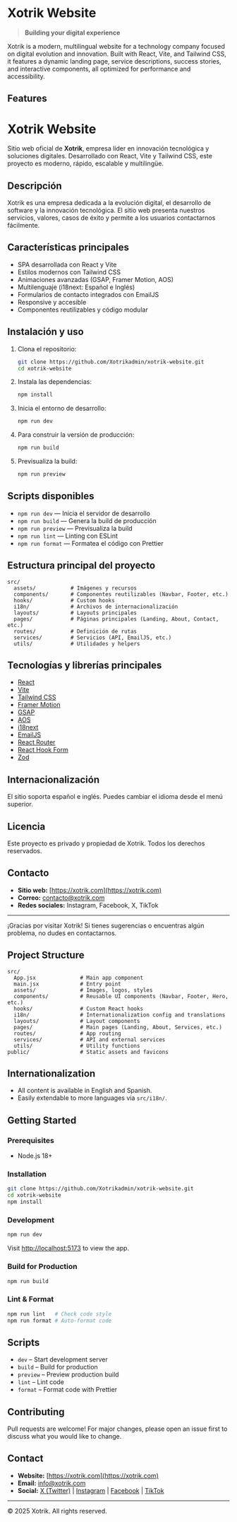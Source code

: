 
# Xotrik Website

> **Building your digital experience**

Xotrik is a modern, multilingual website for a technology company focused on digital evolution and innovation. Built with React, Vite, and Tailwind CSS, it features a dynamic landing page, service descriptions, success stories, and interactive components, all optimized for performance and accessibility.

## Features


# Xotrik Website

Sitio web oficial de **Xotrik**, empresa líder en innovación tecnológica y soluciones digitales. Desarrollado con React, Vite y Tailwind CSS, este proyecto es moderno, rápido, escalable y multilingüe.

##  Descripción
Xotrik es una empresa dedicada a la evolución digital, el desarrollo de software y la innovación tecnológica. El sitio web presenta nuestros servicios, valores, casos de éxito y permite a los usuarios contactarnos fácilmente.

##  Características principales
- SPA desarrollada con React y Vite
- Estilos modernos con Tailwind CSS
- Animaciones avanzadas (GSAP, Framer Motion, AOS)
- Multilenguaje (i18next: Español e Inglés)
- Formularios de contacto integrados con EmailJS
- Responsive y accesible
- Componentes reutilizables y código modular

##  Instalación y uso

1. Clona el repositorio:
   ```bash
   git clone https://github.com/Xotrikadmin/xotrik-website.git
   cd xotrik-website
   ```
2. Instala las dependencias:
   ```bash
   npm install
   ```
3. Inicia el entorno de desarrollo:
   ```bash
   npm run dev
   ```
4. Para construir la versión de producción:
   ```bash
   npm run build
   ```
5. Previsualiza la build:
   ```bash
   npm run preview
   ```

##  Scripts disponibles
- `npm run dev` — Inicia el servidor de desarrollo
- `npm run build` — Genera la build de producción
- `npm run preview` — Previsualiza la build
- `npm run lint` — Linting con ESLint
- `npm run format` — Formatea el código con Prettier

##  Estructura principal del proyecto

```
src/
  assets/           # Imágenes y recursos
  components/       # Componentes reutilizables (Navbar, Footer, etc.)
  hooks/            # Custom hooks
  i18n/             # Archivos de internacionalización
  layouts/          # Layouts principales
  pages/            # Páginas principales (Landing, About, Contact, etc.)
  routes/           # Definición de rutas
  services/         # Servicios (API, EmailJS, etc.)
  utils/            # Utilidades y helpers
```

##  Tecnologías y librerías principales
- [React](https://react.dev/)
- [Vite](https://vitejs.dev/)
- [Tailwind CSS](https://tailwindcss.com/)
- [Framer Motion](https://www.framer.com/motion/)
- [GSAP](https://greensock.com/gsap/)
- [AOS](https://michalsnik.github.io/aos/)
- [i18next](https://www.i18next.com/)
- [EmailJS](https://www.emailjs.com/)
- [React Router](https://reactrouter.com/)
- [React Hook Form](https://react-hook-form.com/)
- [Zod](https://zod.dev/)

##  Internacionalización
El sitio soporta español e inglés. Puedes cambiar el idioma desde el menú superior.

##  Licencia
Este proyecto es privado y propiedad de Xotrik. Todos los derechos reservados.

##  Contacto
- **Sitio web:** [https://xotrik.com](https://xotrik.com)
- **Correo:** contacto@xotrik.com
- **Redes sociales:** Instagram, Facebook, X, TikTok

---
¡Gracias por visitar Xotrik! Si tienes sugerencias o encuentras algún problema, no dudes en contactarnos.

##  Project Structure

```
src/
  App.jsx              # Main app component
  main.jsx             # Entry point
  assets/              # Images, logos, styles
  components/          # Reusable UI components (Navbar, Footer, Hero, etc.)
  hooks/               # Custom React hooks
  i18n/                # Internationalization config and translations
  layouts/             # Layout components
  pages/               # Main pages (Landing, About, Services, etc.)
  routes/              # App routing
  services/            # API and external services
  utils/               # Utility functions
public/                # Static assets and favicons
```

##  Internationalization

- All content is available in English and Spanish.
- Easily extendable to more languages via `src/i18n/`.

##  Getting Started

### Prerequisites
- Node.js 18+

### Installation

```bash
git clone https://github.com/Xotrikadmin/xotrik-website.git
cd xotrik-website
npm install
```

### Development

```bash
npm run dev
```
Visit [http://localhost:5173](http://localhost:5173) to view the app.

### Build for Production

```bash
npm run build
```

### Lint & Format

```bash
npm run lint   # Check code style
npm run format # Auto-format code
```

##  Scripts

- `dev` – Start development server
- `build` – Build for production
- `preview` – Preview production build
- `lint` – Lint code
- `format` – Format code with Prettier

##  Contributing

Pull requests are welcome! For major changes, please open an issue first to discuss what you would like to change.

##  Contact

- **Website:** [https://xotrik.com](https://xotrik.com)
- **Email:** info@xotrik.com
- **Social:** [X (Twitter)](https://x.com/tu-cuenta) | [Instagram](https://instagram.com/tu-cuenta) | [Facebook](https://facebook.com/tu-cuenta) | [TikTok](https://tiktok.com/@tu-cuenta)

---
© 2025 Xotrik. All rights reserved.
